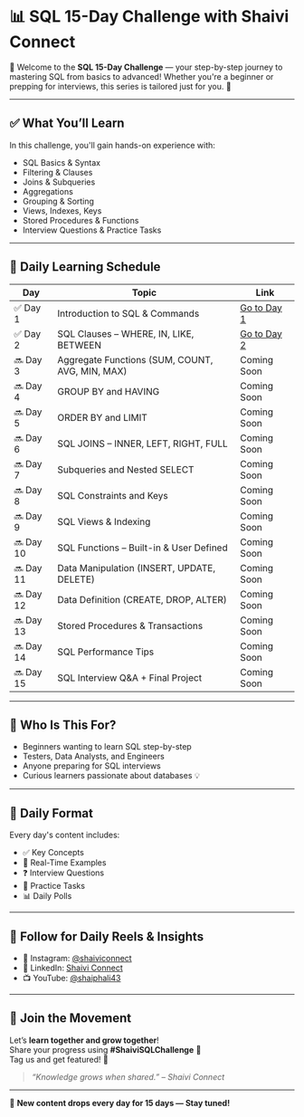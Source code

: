# 📊 SQL 15-Day Challenge with Shaivi Connect

👋 Welcome to the **SQL 15-Day Challenge** — your step-by-step journey to mastering SQL from basics to advanced! Whether you're a beginner or prepping for interviews, this series is tailored just for you. 🚀

---

## ✅ What You’ll Learn

In this challenge, you'll gain hands-on experience with:

- SQL Basics & Syntax
- Filtering & Clauses
- Joins & Subqueries
- Aggregations
- Grouping & Sorting
- Views, Indexes, Keys
- Stored Procedures & Functions
- Interview Questions & Practice Tasks

---

## 📅 Daily Learning Schedule

| Day | Topic | Link |
|-----|-------|------|
| ✅ Day 1 | Introduction to SQL & Commands | [Go to Day 1](https://shaiphali123.github.io/sql-15-day-challenge/Day1_Intro_SQL.html) |
| ✅ Day 2 | SQL Clauses – WHERE, IN, LIKE, BETWEEN | [Go to Day 2](https://github.com/Shaiphali123/sql-15-day-challenge/day2.md) |
| 🔜 Day 3 | Aggregate Functions (SUM, COUNT, AVG, MIN, MAX) | Coming Soon |
| 🔜 Day 4 | GROUP BY and HAVING | Coming Soon |
| 🔜 Day 5 | ORDER BY and LIMIT | Coming Soon |
| 🔜 Day 6 | SQL JOINS – INNER, LEFT, RIGHT, FULL | Coming Soon |
| 🔜 Day 7 | Subqueries and Nested SELECT | Coming Soon |
| 🔜 Day 8 | SQL Constraints and Keys | Coming Soon |
| 🔜 Day 9 | SQL Views & Indexing | Coming Soon |
| 🔜 Day 10 | SQL Functions – Built-in & User Defined | Coming Soon |
| 🔜 Day 11 | Data Manipulation (INSERT, UPDATE, DELETE) | Coming Soon |
| 🔜 Day 12 | Data Definition (CREATE, DROP, ALTER) | Coming Soon |
| 🔜 Day 13 | Stored Procedures & Transactions | Coming Soon |
| 🔜 Day 14 | SQL Performance Tips | Coming Soon |
| 🔜 Day 15 | SQL Interview Q&A + Final Project | Coming Soon |

---

## 📌 Who Is This For?

- Beginners wanting to learn SQL step-by-step
- Testers, Data Analysts, and Engineers
- Anyone preparing for SQL interviews
- Curious learners passionate about databases 💡

---

## 🧠 Daily Format

Every day's content includes:

- ✅ Key Concepts
- 🎯 Real-Time Examples
- ❓ Interview Questions
- 🧪 Practice Tasks
- 📊 Daily Polls

---

## 🎥 Follow for Daily Reels & Insights

- 📸 Instagram: [@shaiviconnect](https://www.instagram.com/shaiviconnect/)
- 💼 LinkedIn: [Shaivi Connect](https://www.linkedin.com/company/107863493/)
- 📺 YouTube: [@shaiphali43](https://www.youtube.com/@shaiphali43)

---

## 🤝 Join the Movement

Let’s **learn together and grow together**!  
Share your progress using **#ShaiviSQLChallenge** 💪  
Tag us and get featured! 📣

> *“Knowledge grows when shared.” – Shaivi Connect*

---

📢 **New content drops every day for 15 days — Stay tuned!**

```
